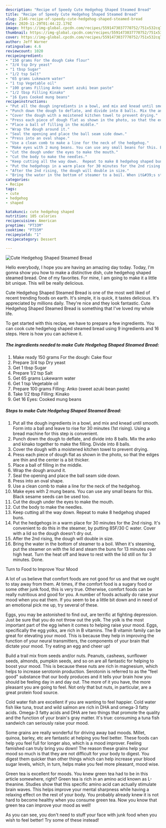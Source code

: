 ```yaml
---
description: "Recipe of Speedy Cute Hedgehog Shaped Steamed Bread"
title: "Recipe of Speedy Cute Hedgehog Shaped Steamed Bread"
slug: 2146-recipe-of-speedy-cute-hedgehog-shaped-steamed-bread
date: 2020-11-29T01:44:22.179Z
image: https://img-global.cpcdn.com/recipes/5591473037770752/751x532cq70/cute-hedgehog-shaped-steamed-bread-recipe-main-photo.jpg
thumbnail: https://img-global.cpcdn.com/recipes/5591473037770752/751x532cq70/cute-hedgehog-shaped-steamed-bread-recipe-main-photo.jpg
cover: https://img-global.cpcdn.com/recipes/5591473037770752/751x532cq70/cute-hedgehog-shaped-steamed-bread-recipe-main-photo.jpg
author: Jeff Warner
ratingvalue: 4.6
reviewcount: 1020
recipeingredient:
- "150 grams For the dough Cake flour"
- "3/4 tsp Dry yeast"
- "1 tbsp Sugar"
- "1/2 tsp Salt"
- "65 grams Lukewarm water"
- "1 tsp Vegetable oil"
- "100 grams Filling Anko sweet azuki bean paste"
- "1/2 tbsp Filling Kinako"
- "16 Eyes Cooked mung beans"
recipeinstructions:
- "Put all the dough ingredients in a bowl, and mix and knead until smooth. Form into a ball and leave to rise for 30 minutes (1st rising). Using a bread machine for this step is convenient."
- "Punch down the dough to deflate, and divide into 8 balls. Mix the anko and kinako together to make the filling. Divide into 8 balls."
- "Cover the dough with a moistened kitchen towel to prevent drying."
- "Press each piece of dough flat as shown in the photo, so that the edges are thin and the center is a bit thicker."
- "Place a ball of filling in the middle."
- "Wrap the dough around it."
- "Seal the opening and place the ball seam side down."
- "Press into an oval shape."
- "Use a clean comb to make a line for the neck of the hedgehog."
- "Make eyes with 2 mung beans. You can use any small beans for this. Black sesame seeds can be used too."
- "Cut the dough under the eyes to make the mouth."
- "Cut the body to make the needles."
- "Keep cutting all the way down.  Repeat to make 8 hedgehog shaped buns."
- "Put the hedgehogs in a warm place for 30 minutes for the 2nd rising. It&#39;s convenient to do this in the steamer, by putting 85F/30 C water. Cover with a lid so the dough doesn&#39;t dry out."
- "After the 2nd rising, the dough will double in size."
- "Bring the water in the bottom of steamer to a boil. When it&#39;s steaming, put the steamer on with the lid and steam the buns for 13 minutes over high heat. Turn the heat off and leave to rest with the lid still on for 3 minutes. Done."
categories:
- Recipe
tags:
- cute
- hedgehog
- shaped

katakunci: cute hedgehog shaped 
nutrition: 105 calories
recipecuisine: American
preptime: "PT33M"
cooktime: "PT55M"
recipeyield: "1"
recipecategory: Dessert

---
```



![Cute Hedgehog Shaped Steamed Bread](https://img-global.cpcdn.com/recipes/5591473037770752/751x532cq70/cute-hedgehog-shaped-steamed-bread-recipe-main-photo.jpg)

Hello everybody, I hope you are having an amazing day today. Today, I'm gonna show you how to make a distinctive dish, cute hedgehog shaped steamed bread. One of my favorites. For mine, I am going to make it a little bit unique. This will be really delicious.

Cute Hedgehog Shaped Steamed Bread is one of the most well liked of recent trending foods on earth. It's simple, it is quick, it tastes delicious. It's appreciated by millions daily. They're nice and they look fantastic. Cute Hedgehog Shaped Steamed Bread is something that I've loved my whole life.




To get started with this recipe, we have to prepare a few ingredients. You can cook cute hedgehog shaped steamed bread using 9 ingredients and 16 steps. Here is how you can achieve it.

<!--inarticleads1-->

##### The ingredients needed to make Cute Hedgehog Shaped Steamed Bread:

1. Make ready 150 grams For the dough: Cake flour
1. Prepare 3/4 tsp Dry yeast
1. Get 1 tbsp Sugar
1. Prepare 1/2 tsp Salt
1. Get 65 grams Lukewarm water
1. Get 1 tsp Vegetable oil
1. Prepare 100 grams Filling: Anko (sweet azuki bean paste)
1. Take 1/2 tbsp Filling: Kinako
1. Get 16 Eyes: Cooked mung beans




<!--inarticleads2-->

##### Steps to make Cute Hedgehog Shaped Steamed Bread:

1. Put all the dough ingredients in a bowl, and mix and knead until smooth. Form into a ball and leave to rise for 30 minutes (1st rising). Using a bread machine for this step is convenient.
1. Punch down the dough to deflate, and divide into 8 balls. Mix the anko and kinako together to make the filling. Divide into 8 balls.
1. Cover the dough with a moistened kitchen towel to prevent drying.
1. Press each piece of dough flat as shown in the photo, so that the edges are thin and the center is a bit thicker.
1. Place a ball of filling in the middle.
1. Wrap the dough around it.
1. Seal the opening and place the ball seam side down.
1. Press into an oval shape.
1. Use a clean comb to make a line for the neck of the hedgehog.
1. Make eyes with 2 mung beans. You can use any small beans for this. Black sesame seeds can be used too.
1. Cut the dough under the eyes to make the mouth.
1. Cut the body to make the needles.
1. Keep cutting all the way down.  Repeat to make 8 hedgehog shaped buns.
1. Put the hedgehogs in a warm place for 30 minutes for the 2nd rising. It&#39;s convenient to do this in the steamer, by putting 85F/30 C water. Cover with a lid so the dough doesn&#39;t dry out.
1. After the 2nd rising, the dough will double in size.
1. Bring the water in the bottom of steamer to a boil. When it&#39;s steaming, put the steamer on with the lid and steam the buns for 13 minutes over high heat. Turn the heat off and leave to rest with the lid still on for 3 minutes. Done.




Turn to Food to Improve Your Mood


A lot of us believe that comfort foods are not good for us and that we ought to stay away from them. At times, if the comfort food is a sugary food or some other junk food, this is very true. Otherwise, comfort foods can be really nutritious and good for you. A number of foods actually do raise your mood when you eat them. If you seem to be a little bit down and in need of an emotional pick me up, try several of these.

Eggs, you may be astonished to find out, are terrific at fighting depression. Just be sure that you do not throw out the yolk. The yolk is the most important part of the egg iwhen it comes to helping raise your mood. Eggs, specifically the egg yolks, are rich in B vitamins. The B vitamin family can be great for elevating your mood. This is because they help in improving the function of your neural transmitters, the components of your brain that dictate your mood. Try eating an egg and cheer up!

Build a trail mix from seeds and/or nuts. Peanuts, cashews, sunflower seeds, almonds, pumpkin seeds, and so on are all fantastic for helping to boost your mood. This is because these nuts are rich in magnesium, which helps to increase serotonin production. Serotonin is referred to as the "feel good" substance that our body produces and it tells your brain how you should be feeling day in and day out. The more of it you have, the more pleasant you are going to feel. Not only that but nuts, in particular, are a great protein food source.

Cold water fish are excellent if you are wanting to feel happier. Cold water fish like tuna, trout and wild salmon are rich in DHA and omega-3 fatty acids. Omega-3 fatty acids and DHA are two things that promote the quality and the function of your brain's gray matter. It's true: consuming a tuna fish sandwich can seriously raise your mood. 

Some grains are really wonderful for driving away bad moods. Millet, quinoa, barley, etc are fantastic at helping you feel better. These foods can help you feel full for longer also, which is a mood improver. Feeling famished can truly bring you down! The reason these grains help your mood so much is that they are not difficult for your body to digest. You digest them quicker than other things which can help increase your blood sugar levels, which, in turn, helps make you feel more pleasant, mood wise.

Green tea is excellent for moods. You knew green tea had to be in this article somewhere, right? Green tea is rich in an amino acid known as L-theanine. Studies show that this specific amino acid can actually stimulate brain waves. This helps improve your mental sharpness while having a relaxing effect on the rest of your body. You probably already knew it is not hard to become healthy when you consume green tea. Now you know that green tea can improve your mood as well!

As you can see, you don't need to stuff your face with junk food when you wish to feel better! Try some of these instead!

